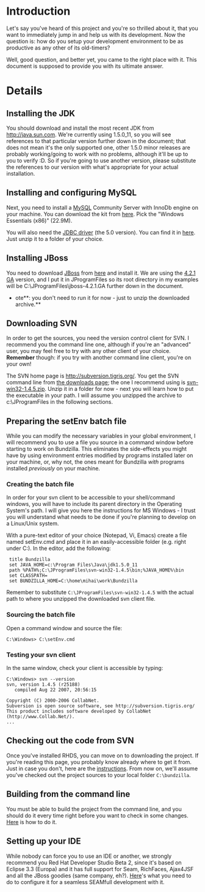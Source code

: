 # Introduction #

Let's say you've heard of this project and you're so thrilled about it, that you want to immediately jump in and help us with its development. Now the question is: how do you setup your development environment to be as productive as any other of its old-timers?

Well, good question, and better yet, you came to the right place with it. This document is supposed to provide you with its ultimate answer.

# Details #

## Installing the JDK ##
You should download and install the most recent JDK from http://java.sun.com. We're currently using 1.5.0\_11, so you will see references to that particular version further down in the document; that does not mean it's the only supported one, other 1.5.0 minor releases are probably working/going to work with no problems, although it'll be up to you to verify :D. So if you're going to use another version, please substitute the references to our version with what's appropriate for your actual installation.

## Installing and configuring MySQL ##
Next, you need to install a [MySQL](http://www.mysql.com/) Community Server with InnoDb engine on your machine. You can download the kit from [here](http://dev.mysql.com/downloads/mysql/5.0.html#win32). Pick the "Windows Essentials (x86)" (22.9M).

You will also need the [JDBC driver](http://www.mysql.com/products/connector/j/) (the 5.0 version). You can find it in [here](http://dev.mysql.com/downloads/connector/j/5.0.html). Just unzip it to a folder of your choice.

## Installing JBoss ##
You need to download [JBoss](http://jboss.org) from [here](http://labs.jboss.com/jbossas/downloads/) and install it. We are using the [4.2.1 GA](http://labs.jboss.com/downloading/?projectId=jbossas&url=http://sourceforge.net/project/showfiles.php?group_id=22866&package_id=16942&release_id=523619) version, and I put it in JProgramFiles so its root directory in my examples will be C:\JProgramFiles\jboss-4.2.1.GA further down in the document.

  * ote**: you don't need to run it for now - just to unzip the downloaded archive.**

## Downloading SVN ##
In order to get the sources, you need the version control client for SVN. I recommend you the command line one, although if you're an "advanced" user, you may feel free to try with any other client of your choice. **Remember** though: if you try with another command line client, you're on your own!

The SVN home page is http://subversion.tigris.org/. You get the SVN command line from [the downloads page](http://subversion.tigris.org/servlets/ProjectDocumentList?folderID=8100&expandFolder=8100&folderID=8100); the one I recommend using is [svn-win32-1.4.5.zip](http://subversion.tigris.org/downloads/1.4.5-win32/apache-2.2/svn-win32-1.4.5.zip). Unzip it in a folder for now - next you will learn how to put the executable in your path. I will assume you unzipped the archive to c:\JProgramFiles in the following sections.

## Preparing the setEnv batch file ##
While you can modify the necessary variables in your global environment, I will recommend you to use a file you source in a command window before starting to work on Bundzilla. This eliminates the side-effects you might have by using environment entries modified by programs installed later on your machine, or, why not, the ones meant for Bundzilla _with_ programs installed _previously_ on your machine.

### Creating the batch file ###
In order for your svn client to be accessible to your shell/command windows, you will have to include its parent directory in the Operating System's path. I will give you here the instructions for MS Windows - I trust you will understand what needs to be done if you're planning to develop on a Linux/Unix system.

With a pure-text editor of your choice (Notepad, Vi, Emacs) create a file named setEnv.cmd and place it in an easily-accessible folder (e.g. right under C:\). In the editor, add the following:
```
 title Bundzilla
 set JAVA_HOME=c:\Program Files\Java\jdk1.5.0_11
 path %PATH%;C:\JProgramFiles\svn-win32-1.4.5\bin;%JAVA_HOME%\bin
 set CLASSPATH=
 set BUNDZILLA_HOME=C:\home\mihai\work\Bundzilla
```
Remember to substitute `C:\JProgramFiles\svn-win32-1.4.5` with the actual path to where you unzipped the downloaded svn client file.

### Sourcing the batch file ###
Open a command window and source the file:
```
C:\Windows> C:\setEnv.cmd
```

### Testing your svn client ###
In the same window, check your client is accessible by typing:
```
C:\Windows> svn --version
svn, version 1.4.5 (r25188)
   compiled Aug 22 2007, 20:56:15

Copyright (C) 2000-2006 CollabNet.
Subversion is open source software, see http://subversion.tigris.org/
This product includes software developed by CollabNet (http://www.Collab.Net/).
...
```

## Checking out the code from SVN ##

Once you've installed RHDS, you can move on to downloading the project. If you're reading this page, you probably know already where to get it from. Just in case you don't, here are the [instructions](http://code.google.com/p/bundzilla/source). From now on, we'll assume you've checked out the project sources to your local folder `C:\bundzilla`.

## Building from the command line ##
You must be able to build the project from the command line, and you should do it every time right before you want to check in some changes. [Here](BuildFromCommandLine.md) is how to do it.

## Setting up your IDE ##
While nobody can force you to use an IDE or another, we strongly recommend you Red Hat Developer Studio Beta 2, since it's based on Eclipse 3.3 (Europa) and it has full support for Seam, RichFaces, Ajax4JSF and all the JBoss goodies (same company, eh?). [Here](ProjectSetupInRHDS.md)'s what you need to do to configure it for a seamless SEAMfull development with it.